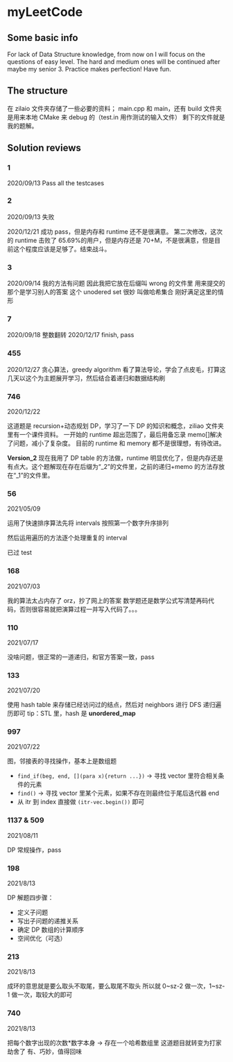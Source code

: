 # myLeetCode

## Some basic info

For lack of Data Structure knowledge, from now on I will focus on the questions of easy level. The hard and medium ones will be continued after maybe my senior 3. Practice makes perfection! Have fun.

## The structure

在 zilaio 文件夹存储了一些必要的资料；
main.cpp 和 main，还有 build 文件夹是用来本地 CMake 来 debug 的（test.in 用作测试的输入文件）
剩下的文件就是我的题解。

## Solution reviews

### 1

2020/09/13
Pass all the testcases

### 2

2020/09/13
失败

2020/12/21
成功 pass，但是内存和 runtime 还不是很满意。
第二次修改，这次的 runtime 击败了 65.69%的用户，但是内存还是 70+M，不是很满意，但是目前这个程度应该是足够了。结束战斗。

### 3

2020/09/14
我的方法有问题 因此我把它放在后缀叫 wrong 的文件里
用来提交的那个是学习别人的答案
这个 unodered set 很妙 叫做哈希集合 刚好满足这里的情形

### 7

2020/09/18
整数翻转
2020/12/17
finish, pass

### 455

2020/12/27
贪心算法，greedy algorithm
看了算法导论，学会了点皮毛，打算这几天以这个为主题展开学习，然后结合着递归和数据结构刷

### 746

2020/12/22

这道题是 recursion+动态规划 DP，学习了一下 DP 的知识和概念，ziliao 文件夹里有一个课件资料。
一开始的 runtime 超出范围了，最后用备忘录 memo[]解决了问题，减小了复杂度。
目前的 runtime 和 memory 都不是很理想，有待改进。

**Version_2** 现在我用了 DP table 的方法做，runtime 明显优化了，但是内存还是有点大。这个题解现在存在后缀为“\_2”的文件里，之前的递归+memo 的方法存放在“\_1”的文件里。

### 56

2021/05/09

运用了快速排序算法先将 intervals 按照第一个数字升序排列

然后运用遍历的方法逐个处理重复的 interval

已过 test

### 168

2021/07/03

我的算法太占内存了 orz，抄了网上的答案
数学题还是数学公式写清楚再码代码，否则很容易就把演算过程一并写入代码了。。。

### 110

2021/07/17

没啥问题，很正常的一道递归，和官方答案一致，pass

### 133

2021/07/20

使用 hash table 来存储已经访问过的结点，然后对 neighbors 进行 DFS 递归遍历即可
tip：STL 里，hash 是 **unordered_map**

### 997

2021/07/22

图，邻接表的寻找操作，基本上是数组题

- `find_if(beg, end, [](para x){return ...})` -> 寻找 vector 里符合相关条件的元素
- `find()` -> 寻找 vector 里某个元素，如果不存在则最终位于尾后迭代器 end
- 从 itr 到 index 直接做 `(itr-vec.begin())` 即可

### 1137 & 509

2021/08/11

DP 常规操作，pass

### 198

2021/8/13

DP 解题四步骤：

- 定义子问题
- 写出子问题的递推关系
- 确定 DP 数组的计算顺序
- 空间优化（可选）

### 213

2021/8/13

成环的意思就是要么取头不取尾，要么取尾不取头
所以就 0~sz-2 做一次，1~sz-1 做一次，取较大的即可

### 740

2021/8/13

把每个数字出现的次数\*数字本身 -> 存在一个哈希数组里
这道题目就转变为打家劫舍了
有、巧妙，值得回味

